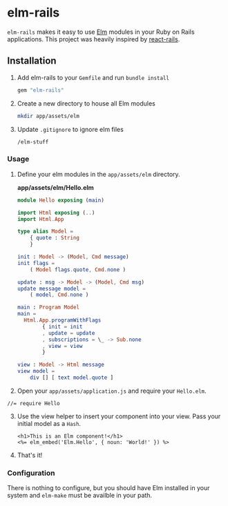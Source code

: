 # elm-rails

`elm-rails` makes it easy to use [Elm](elm-lang.org) modules in your Ruby on Rails applications. This project was heavily inspired by [react-rails](https://github.com/reactjs/react-rails).

## Installation

1. Add elm-rails to your `Gemfile` and run `bundle install`

    ```ruby
    gem "elm-rails"
    ```

2. Create a new directory to house all Elm modules

    ```bash
    mkdir app/assets/elm
    ```

3. Update `.gitignore` to ignore elm files

    ```
    /elm-stuff
    ```

### Usage

1. Define your elm modules in the `app/assets/elm` directory.

    **app/assets/elm/Hello.elm**
    ```elm
    module Hello exposing (main)
    
    import Html exposing (..)
    import Html.App
    
    type alias Model =
        { quote : String
        }
    
    init : Model -> (Model, Cmd message)
    init flags =
        ( Model flags.quote, Cmd.none )
    
    update : msg -> Model -> (Model, Cmd msg)
    update message model =
        ( model, Cmd.none )
    
    main : Program Model
    main =
      Html.App.programWithFlags
            { init = init
            , update = update
            , subscriptions = \_ -> Sub.none
            , view = view
            }
    
    view : Model -> Html message
    view model =
        div [] [ text model.quote ]
    ```

2. Open your `app/assets/application.js` and require your `Hello.elm`.
  ```
  //= require Hello
  ```

3. Use the view helper to insert your component into your view. Pass your initial model as a `Hash`.

    ```erb
    <h1>This is an Elm component!</h1>
    <%= elm_embed('Elm.Hello', { noun: 'World!' }) %>
    ```

4. That's it!

### Configuration

There is nothing to configure, but you should have Elm installed in your system
and `elm-make` must be availble in your path.
